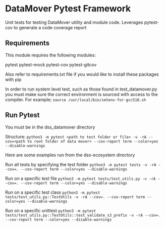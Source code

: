 # DataMover Pytest Framework

Unit tests for testing DataMover utility and module code. Leverages pytest-cov to generate a code coverage report

## Requirements

This module requires the following modules:

pytest
pytest-mock
pytest-cov
pytest-gitcov

Also refer to requirements.txt file if you would like to install these packages with pip

In order to run system level test, such as those found in test_datamover.py you must make sure the correct environment is sourced with access to the compiler. For example;
`source /usr/local/bin/setenv-for-gcc510.sh`

## Run Pytest
You must be in the dss_datamover directory

Structure:
`python3 -m pytest <path to test folder or file> -v -rA --cov=<path to root folder of data mover> --cov-report term --color=yes --disable-warnings`

Here are some examples run from the dss-ecosystem directory


Run all tests by specifying the test folder
`python3 -m pytest tests -v -rA --cov=. --cov-report term --color=yes --disable-warnings`

Run on a specific test file
`python3 -m pytest tests/test_utils.py -v -rA --cov=. --cov-report term --color=yes --disable-warnings`

Run on a specific test class
`python3 -m pytest tests/test_utils.py::TestUtils -v -rA --cov=. --cov-report term --color=yes --disable-warnings`

Run on a specific unittest
`python3 -m pytest tests/test_utils.py::TestUtils::test_validate_s3_prefix -v -rA --cov=. --cov-report term --color=yes --disable-warnings`
